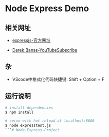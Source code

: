 # Node Express Demo

## 相关网址

* [expressjs-官方网址](http://expressjs.com)

* [Derek Banas-YouTubeSubscribe](https://www.youtube.com/channel/UCwRXb5dUK4cvsHbx-rGzSgw)

## 杂

* VScode中格式化代码快捷键: Shift + Option + F

## 运行说明

``` bash
# install dependencies
$ npm install

# serve with hot reload at localhost:8080
$ node expresstest.js
```# Node-Express-Project
